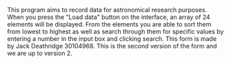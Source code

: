 This program aims to record data for astronomical research purposes. When you press the "Load data" button on the interface, an array of 24 elements will be displayed. From the elements you are able to sort them from lowest to highest as well as search through them for specific values by entering a number in the input box and clicking search.
This form is made by Jack Deathridge 30104968. This is the second version of the form and we are up to version 2. 
